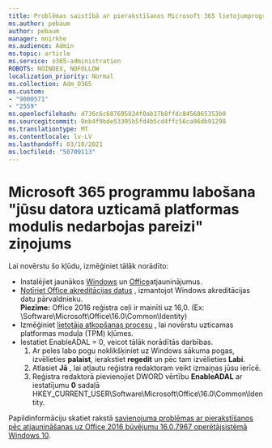 ```yaml
---
title: Problēmas saistībā ar pierakstīšanos Microsoft 365 lietojumprogrammās
ms.author: pebaum
author: pebaum
manager: mnirkhe
ms.audience: Admin
ms.topic: article
ms.service: o365-administration
ROBOTS: NOINDEX, NOFOLLOW
localization_priority: Normal
ms.collection: Adm_O365
ms.custom:
- "9000571"
- "2559"
ms.openlocfilehash: d736c6c687695824f0ab37b8ffdc8456065353b0
ms.sourcegitcommit: 0eb4f9bde53395b5fd4b5cd4ffc56ca96db91298
ms.translationtype: MT
ms.contentlocale: lv-LV
ms.lasthandoff: 03/10/2021
ms.locfileid: "50709113"
---
```

# <a name="fixing-the-microsoft-365-apps-your-computers-trusted-platform-module-is-not-functioning-properly-message"></a>Microsoft 365 programmu labošana "jūsu datora uzticamā platformas modulis nedarbojas pareizi" ziņojums

Lai novērstu šo kļūdu, izmēģiniet tālāk norādīto:

- Instalējiet jaunākos [Windows](https://support.microsoft.com/help/4027667/windows-10-update) un [Office](https://support.office.com/article/update-office-and-your-computer-with-microsoft-update-2ab296f3-7f03-43a2-8e50-46de917611c5)atjauninājumus.
- [Notīriet Office akreditācijas datus](https://docs.microsoft.com/office/troubleshoot/office-suite-issues/another-account-already-signed-in#step-4-clear-cached-credentials-on-the-computer) , izmantojot Windows akreditācijas datu pārvaldnieku.<br/>
    **Piezīme:** Office 2016 reģistra ceļi ir mainīti uz 16,0. (Ex: \Software\Microsoft\Office\16.0\Common\Identity\)
- Izmēģiniet [lietotāja atkopšanas procesu](https://docs.microsoft.com/office365/troubleshoot/administration/connection-issue-when-sign-in-office-2016#symptom-2) , lai novērstu uzticamas platformas moduļa (TPM) kļūmes.
- Iestatiet EnableADAL = 0, veicot tālāk norādītās darbības.  
    1. Ar peles labo pogu noklikšķiniet uz Windows sākuma pogas, izvēlieties **palaist**, ierakstiet **regedit** un pēc tam izvēlieties **Labi**.
    2. Atlasiet **Jā** , lai atļautu reģistra redaktoram veikt izmaiņas jūsu ierīcē.
    3. Reģistra redaktorā pievienojiet DWORD vērtību **EnableADAL** ar iestatījumu **0** sadaļā HKEY_CURRENT_USER\Software\Microsoft\Office\16.0\Common\Identity.

Papildinformāciju skatiet rakstā [savienojuma problēmas ar pierakstīšanos pēc atjaunināšanas uz Office 2016 būvējumu 16.0.7967 operētājsistēmā Windows 10](https://docs.microsoft.com/office365/troubleshoot/administration/connection-issue-when-sign-in-office-2016).
